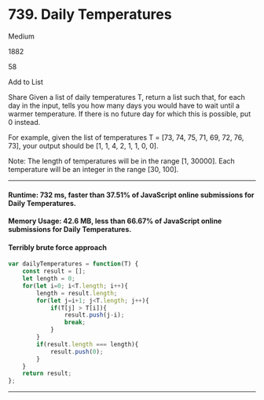 # 739. Daily Temperatures
Medium

1882

58

Add to List

Share
Given a list of daily temperatures T, return a list such that, for each day in the input, tells you how many days you would have to wait until a warmer temperature. If there is no future day for which this is possible, put 0 instead.

For example, given the list of temperatures T = [73, 74, 75, 71, 69, 72, 76, 73], your output should be [1, 1, 4, 2, 1, 1, 0, 0].

Note: The length of temperatures will be in the range [1, 30000]. Each temperature will be an integer in the range [30, 100].

---

#### Runtime: 732 ms, faster than 37.51% of JavaScript online submissions for Daily Temperatures.
#### Memory Usage: 42.6 MB, less than 66.67% of JavaScript online submissions for Daily Temperatures.
#### Terribly brute force approach
```javascript
var dailyTemperatures = function(T) {
    const result = [];
    let length = 0;
    for(let i=0; i<T.length; i++){
        length = result.length;
        for(let j=i+1; j<T.length; j++){
            if(T[j] > T[i]){
                result.push(j-i);
                break;
            }
        }
        if(result.length === length){
            result.push(0);
        }
    }
    return result;
};
```

---
#### 

```javascript

```
